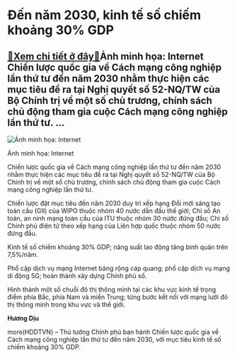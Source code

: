 Đến năm 2030, kinh tế số chiếm khoảng 30% GDP
=============================================

[:gift:Xem chi tiết ở đây:gift:](https://hddtvn.com/den-nam-2030-kinh-te-so-chiem-khoang-30-gdp/)Ảnh minh họa: Internet Chiến lược quốc gia về Cách mạng công nghiệp lần thứ tư đến năm 2030 nhằm thực hiện các mục tiêu đề ra tại Nghị quyết số 52-NQ/TW của Bộ Chính trị về một số chủ trương, chính sách chủ động tham gia cuộc Cách mạng công nghiệp lần thứ tư. …
---------------------------------------------------------------------------------------------------------------------------------------------------------------------------------------------------------------------------------------------------------------------





![Ảnh minh họa: Internet](https://hddtvn.com/wp-content/uploads/2021/01/5958_cntt_2.jpg "Ảnh minh họa: Internet")


Ảnh minh họa: Internet



Chiến lược quốc gia về Cách mạng công nghiệp lần thứ tư đến năm 2030 nhằm thực hiện các mục tiêu đề ra tại Nghị quyết số 52-NQ/TW của Bộ Chính trị về một số chủ trương, chính sách chủ động tham gia cuộc Cách mạng công nghiệp lần thứ tư.


Chiến lược đặt mục tiêu đến năm 2030 duy trì xếp hạng Đổi mới sáng tạo toàn cầu (GII) của WIPO thuộc nhóm 40 nước dẫn đầu thế giới; Chỉ số An toàn, an ninh mạng toàn cầu của ITU thuộc nhóm 30 nước đứng đầu; Chỉ số Chính phủ điện tử theo xếp hạng của Liên hợp quốc thuộc nhóm 50 nước đứng đầu.


Kinh tế số chiếm khoảng 30% GDP; năng suất lao động tăng bình quân trên 7,5%/năm.


Phổ cập dịch vụ mạng Internet băng rộng cáp quang; phổ cập dịch vụ mạng di động 5G; hoàn thành xây dựng Chính phủ số.


Hình thành một số chuỗi đô thị thông minh tại các khu vực kinh tế trọng điểm phía Bắc, phía Nam và miền Trung; từng bước kết nối với mạng lưới đô thị thông minh trong khu vực và thế giới.




**Hương Dịu**



more(HDDTVN) – Thủ tướng Chính phủ ban hành Chiến lược quốc gia về Cách mạng công nghiệp lần thứ tư đến năm 2030, với mục tiêu kinh tế số chiếm khoảng 30% GDP.

